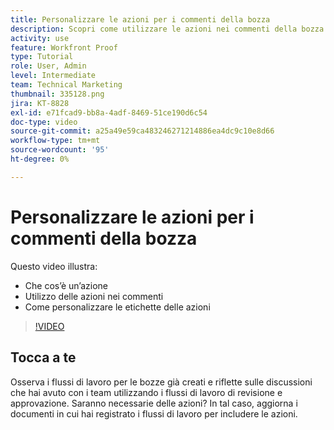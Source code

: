 ```yaml
---
title: Personalizzare le azioni per i commenti della bozza
description: Scopri come utilizzare le azioni nei commenti della bozza. Scopri come impostare e personalizzare le etichette delle azioni per le funzioni di verifica di.
activity: use
feature: Workfront Proof
type: Tutorial
role: User, Admin
level: Intermediate
team: Technical Marketing
thumbnail: 335128.png
jira: KT-8828
exl-id: e71fcad9-bb8a-4adf-8469-51ce190d6c54
doc-type: video
source-git-commit: a25a49e59ca483246271214886ea4dc9c10e8d66
workflow-type: tm+mt
source-wordcount: '95'
ht-degree: 0%

---
```


# Personalizzare le azioni per i commenti della bozza

Questo video illustra:

* Che cos’è un’azione
* Utilizzo delle azioni nei commenti
* Come personalizzare le etichette delle azioni

>[!VIDEO](https://video.tv.adobe.com/v/335128/?quality=12&learn=on)

## Tocca a te

Osserva i flussi di lavoro per le bozze già creati e riflette sulle discussioni che hai avuto con i team utilizzando i flussi di lavoro di revisione e approvazione. Saranno necessarie delle azioni? In tal caso, aggiorna i documenti in cui hai registrato i flussi di lavoro per includere le azioni.

